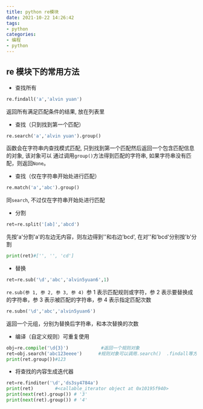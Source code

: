 ```yaml
---
title: python re模块
date: 2021-10-22 14:26:42
tags:
- python
categories:
- 编程
- python
---
```



## re 模块下的常用方法

- 查找所有

```py
re.findall('a','alvin yuan')
```

返回所有满足匹配条件的结果, 放在列表里

- 查找（只到找到第一个匹配）

```py
re.search('a','alvin yuan').group()
```

函数会在字符串内查找模式匹配, 只到找到第一个匹配然后返回一个包含匹配信息的对象, 该对象可以
通过调用`group()`方法得到匹配的字符串, 如果字符串没有匹配，则返回`None`。

- 查找（仅在字符串开始处进行匹配）

```py
re.match('a','abc').group()
```

同`search`, 不过仅在字符串开始处进行匹配

- 分割

```py
ret=re.split('[ab]','abcd')
```

先按'a'分割'a'的左边无内容，则左边得到''和右边'bcd', 在对''和'bcd'分别按'b'分割

```py
print(ret)#['', '', 'cd']
```

- 替换

```py
ret=re.sub('\d','abc','alvin5yuan6',1)
```

`re.sub(参 1, 参 2, 参 3, 参 4) `参 1 表示匹配规则或字符，参 2 表示要替换成的字符串，参 3 表示被匹配的字符串，参 4 表示指定匹配次数

```py
re.subn('\d','abc','alvin5yuan6')
```

返回一个元组，分别为替换后字符串，和本次替换的次数

- 编译（自定义规则）可重复使用

```py
obj=re.compile('\d{3}')            #返回一个规则对象
ret=obj.search('abc123eeee')      #规则对象可以调用.search()  .findall等方法 
print(ret.group())#123
```

- 将查找的内容生成迭代器

```py
ret=re.finditer('\d','ds3sy4784a')
print(ret)        #<callable_iterator object at 0x10195f940>
print(next(ret).group()) # '3'
print(next(ret).group()) # '4'
```
